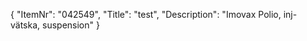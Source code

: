 {
  "ItemNr": "042549",
  "Title": "test",
  "Description": "Imovax Polio, inj-vätska, suspension"
}